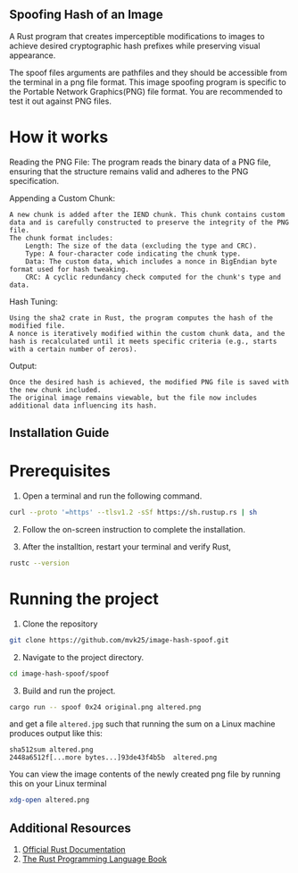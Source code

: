 ## Spoofing Hash of an Image
A Rust program that creates imperceptible modifications to images to achieve desired cryptographic hash prefixes while preserving visual appearance.

The spoof files arguments are pathfiles and they should be accessible from the terminal in a png file format. This image spoofing program is specific to the 
Portable Network Graphics(PNG) file format. You are recommended to test it out against PNG files.

# How it works
Reading the PNG File:
    The program reads the binary data of a PNG file, ensuring that the structure remains valid and adheres to the PNG specification.

Appending a Custom Chunk:

    A new chunk is added after the IEND chunk. This chunk contains custom data and is carefully constructed to preserve the integrity of the PNG file.
    The chunk format includes:
        Length: The size of the data (excluding the type and CRC).
        Type: A four-character code indicating the chunk type.
        Data: The custom data, which includes a nonce in BigEndian byte format used for hash tweaking.
        CRC: A cyclic redundancy check computed for the chunk's type and data.

Hash Tuning:

    Using the sha2 crate in Rust, the program computes the hash of the modified file.
    A nonce is iteratively modified within the custom chunk data, and the hash is recalculated until it meets specific criteria (e.g., starts with a certain number of zeros).

Output:

    Once the desired hash is achieved, the modified PNG file is saved with the new chunk included.
    The original image remains viewable, but the file now includes additional data influencing its hash.


## Installation Guide
# Prerequisites
1. Open a terminal and run the following command.

```bash
curl --proto '=https' --tlsv1.2 -sSf https://sh.rustup.rs | sh
```

2. Follow the on-screen instruction to complete the installation.

3. After the installtion, restart your terminal and verify Rust,

```bash
rustc --version
```

# Running the project
1. Clone the repository

```bash
git clone https://github.com/mvk25/image-hash-spoof.git
```

2. Navigate to the project directory.

```bash
cd image-hash-spoof/spoof
```

3. Build and run the project.

```bash
cargo run -- spoof 0x24 original.png altered.png
```


and get a file `altered.jpg` such that running the sum on a Linux machine produces output like this:

```
sha512sum altered.png
2448a6512f[...more bytes...]93de43f4b5b  altered.png
```

You can view the image contents of the newly created png file by running this on your Linux terminal
```bash
xdg-open altered.png
```

## Additional Resources
1. [Official Rust Documentation](https://www.rust-lang.org/)
2. [The Rust Programming Language Book](https://doc.rust-lang.org/stable/book/)